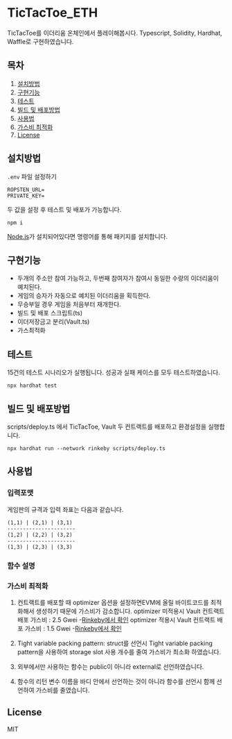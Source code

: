 # TicTacToe_ETH

TicTacToe를 이더리움 온체인에서 플레이해봅시다. Typescript, Solidity, Hardhat, Waffle로 구현하였습니다.

## 목차

1. [설치방법](#설치방법)
2. [구현기능](#구현기능)
3. [테스트](#테스트)
4. [빌드 및 배포방법](#빌드-및-배포방법)
5. [사용법](#사용법)
6. [가스비 최적화](#가스비-최적화)
7. [License](#License)

## 설치방법
`.env` 파일 설정하기 
```
ROPSTEN_URL=
PRIVATE_KEY=
```
두 값을 설정 후 테스트 및 배포가 가능합니다.
```
npm i 
```
[Node.js](https://nodejs.org/en/download/)가 설치되어있다면 명령어를 통해 패키지를 설치합니다. 

## 구현기능
- 두개의 주소만 참여 가능하고, 두번째 참여자가 참여시 동일한 수량의 이더리움이 예치된다.
- 게임의 승자가 자동으로 예치된 이더리움을 획득한다.
- 무승부일 경우 게임을 처음부터 재개한다.
- 빌드 및 배포 스크립트(ts)
- 이더저장금고 분리(Vault.ts)
- 가스최적화

## 테스트
15건의 테스트 시나리오가 실행됩니다. 성공과 실패 케이스를 모두 테스트하였습니다.
```
npx hardhat test
```
## 빌드 및 배포방법
scripts/deploy.ts 에서 TicTacToe, Vault 두 컨트랙트를 배포하고 환경설정을 실행합니다.
```
npx hardhat run --network rinkeby scripts/deploy.ts
```

## 사용법
### 입력포맷
게임판의 규격과 입력 좌표는 다음과 같습니다.
```
(1,1) | (2,1) | (3,1)
----------------------
(1,2) | (2,2) | (3,2)
----------------------
(1,3) | (2,3) | (3,3)
```
### 함수 설명
#### 

### 가스비 최적화
1) 컨트랙트를 배포할 때 optimizer 옵션을 설정하면EVM에 올릴 바이트코드를 최적화해서 생성하기 때문에 가스비가 감소합니다.
optimizer 미적용시 Vault 컨트랙트 배포 가스비 : 2.5 Gwei  -[Rinkeby에서 확인](https://rinkeby.etherscan.io/tx/0x5c30c3323b323b4f6681d96ac1ade0a64fe7fc1c0709c000583344ae6dbc6586) 
optimizer 적용시 Vault 컨트랙트 배포 가스비 : 1.5 Gwei  -[Rinkeby에서 확인](https://rinkeby.etherscan.io/tx/0x73804d9a3938848f93c379b858c55df3cf38720b1bf4a0c5ba74f540f78f5444)

2) Tight variable packing pattern: struct를 선언시 Tight variable packing pattern을 사용하여 storage slot 사용 개수를 줄여 가스비가 최소화 하였습니다.
3) 외부에서만 사용하는 함수는 public이 아니라 external로 선언하였습니다.
4) 함수의 리턴 변수 이름을 바디 안에서 선언하는 것이 아니라 함수를 선언시 함께 선언하여 가스비를 줄였습니다.



## License

MIT

